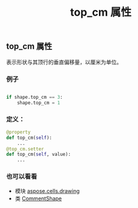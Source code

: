 ﻿---
title: top_cm 属性
second_title: Aspose.Cells for Python via .NET API 参考文献
description:
type: docs
weight: 1070
url: /zh/python-net/aspose.cells.drawing/commentshape/top_cm/
is_root: false
---
## top_cm 属性

表示形状与其顶行的垂直偏移量，以厘米为单位。

### 例子

```python

if shape.top_cm == 3:
    shape.top_cm = 1

```
### 定义：
```python
@property
def top_cm(self):
    ...
@top_cm.setter
def top_cm(self, value):
    ...
```

### 也可以看看
* 模块 [aspose.cells.drawing](../../)
* 类 [CommentShape](/cells/zh/python-net/aspose.cells.drawing/commentshape)
